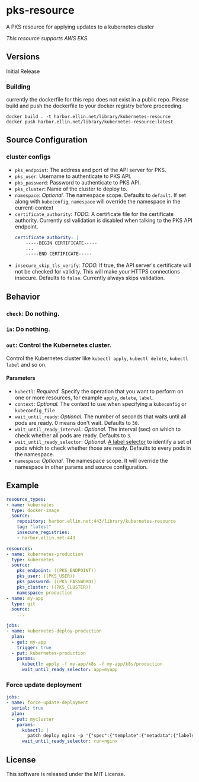 # pks-resource

A PKS resource for applying updates to a kubernetes cluster

*This resource supports AWS EKS.*

## Versions

Initial Release

### Building
currently the dockerfile for this repo does not exist in a public repo. Please build and push the dockerfile to your docker registry before proceeding.

```
docker build . -t harbor.ellin.net/library/kubernetes-resource 
docker push harbor.ellin.net/library/kubernetes-resource:latest
```

## Source Configuration

### cluster configs

- `pks_endpoint`: The address and port of the API server for PKS.
- `pks_user`: Username to authenticate to PKS API.
- `pks_password`: Password to authenticate to PKS API.
- `pks_cluster`: Name of the cluster to deploy to.
- `namespace`: *Optional.* The namespace scope. Defaults to `default`. If set along with `kubeconfig`, `namespace` will override the namespace in the current-context
- `certificate_authority`: *TODO.* A certificate file for the certificate authority. Currently ssl validation is disabled when talking to the PKS API endpoint.
    ```yaml
    certificate_authority: |
        -----BEGIN CERTIFICATE-----
        ...
        -----END CERTIFICATE-----
    ```
- `insecure_skip_tls_verify`: *TODO.* If true, the API server's certificate will not be checked for validity. This will make your HTTPS connections insecure. Defaults to `false`. Currently always skips validation.

## Behavior

### `check`: Do nothing.

### `in`: Do nothing.

### `out`: Control the Kubernetes cluster.

Control the Kubernetes cluster like `kubectl apply`, `kubectl delete`, `kubectl label` and so on.

#### Parameters

- `kubectl`: *Required.* Specify the operation that you want to perform on one or more resources, for example `apply`, `delete`, `label`.
- `context`: *Optional.* The context to use when specifying a `kubeconfig` or `kubeconfig_file`
- `wait_until_ready`: *Optional.* The number of seconds that waits until all pods are ready. 0 means don't wait. Defaults to `30`.
- `wait_until_ready_interval`: *Optional.* The interval (sec) on which to check whether all pods are ready. Defaults to `3`.
- `wait_until_ready_selector`: *Optional.* [A label selector](https://kubernetes.io/docs/concepts/overview/working-with-objects/labels/#label-selectors) to identify a set of pods which to check whether those are ready. Defaults to every pods in the namespace.
- `namespace`: *Optional.* The namespace scope. It will override the namespace in other params and source configuration.

## Example

```yaml
resource_types:
- name: kubernetes
  type: docker-image
  source:
    repository: harbor.ellin.net:443/library/kubernetes-resource
    tag: "latest"
    insecure_registries:
    - harbor.ellin.net:443

resources:
- name: kubernetes-production
  type: kubernetes
  source:
    pks_endpoint: ((PKS_ENDPOINT))
    pks_user: ((PKS_USER))
    pks_password: ((PKS_PASSWORD))
    pks_cluster: ((PKS_CLUSTER))
    namespace: production
- name: my-app
  type: git
  source:
    ...

jobs:
- name: kubernetes-deploy-production
  plan:
  - get: my-app
    trigger: true
  - put: kubernetes-production
    params:
      kubectl: apply -f my-app/k8s -f my-app/k8s/production
      wait_until_ready_selector: app=myapp
```

### Force update deployment

```yaml
jobs:
- name: force-update-deployment
  serial: true
  plan:
  - put: mycluster
    params:
      kubectl: |
        patch deploy nginx -p '{"spec":{"template":{"metadata":{"labels":{"updated_at":"'$(date +%s)'"}}}}}'
      wait_until_ready_selector: run=nginx
```


## License

This software is released under the MIT License.
